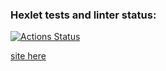 ### Hexlet tests and linter status:
[![Actions Status](https://github.com/EzerTigger/python-project-83/workflows/hexlet-check/badge.svg)](https://github.com/EzerTigger/python-project-83/actions)

[site here](https://page-analyzer-0bho.onrender.com)